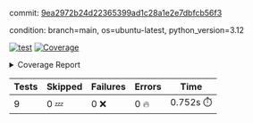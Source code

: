 commit: [9ea2972b24d22365399ad1c28a1e2e7dbfcb56f3](https://github.com/rcmdnk/inherit-docstring/tree/9ea2972b24d22365399ad1c28a1e2e7dbfcb56f3)

condition: branch=main, os=ubuntu-latest, python_version=3.12

[![test](https://github.com/rcmdnk/inherit-docstring/actions/workflows/test.yml/badge.svg)](https://github.com/rcmdnk/inherit-docstring/actions/runs/6687943696)
<a href="https://github.com/rcmdnk/inherit-docstring/blob/9ea2972b24d22365399ad1c28a1e2e7dbfcb56f3/README.md"><img alt="Coverage" src="https://img.shields.io/badge/Coverage-100%25-brightgreen.svg" /></a><details><summary>Coverage Report </summary><table><tr><th>File</th><th>Stmts</th><th>Miss</th><th>Cover</th></tr><tbody><tr><td><b>TOTAL</b></td><td><b>77</b></td><td><b>0</b></td><td><b>100%</b></td></tr></tbody></table></details>

| Tests | Skipped | Failures | Errors | Time |
| ----- | ------- | -------- | -------- | ------------------ |
| 9 | 0 :zzz: | 0 :x: | 0 :fire: | 0.752s :stopwatch: |

